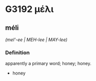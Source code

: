 # G3192 μέλι

## méli

_(mel'-ee | MEH-lee | MAY-lee)_

### Definition

apparently a primary word; honey; honey.

- honey

